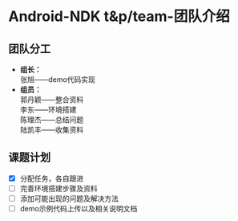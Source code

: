 # Android-NDK t&p/team-团队介绍
## 团队分工
* __组长：__  
张旭——demo代码实现
* __组员：__  
郭丹颖——整合资料  
李东——环境搭建  
陈理杰——总结问题  
陆凯丰——收集资料  
## 课题计划
- [x] 分配任务，各自跟进
- [ ] 完善环境搭建步骤及资料
- [ ] 添加可能出现的问题及解决方法
- [ ] demo示例代码上传以及相关说明文档
